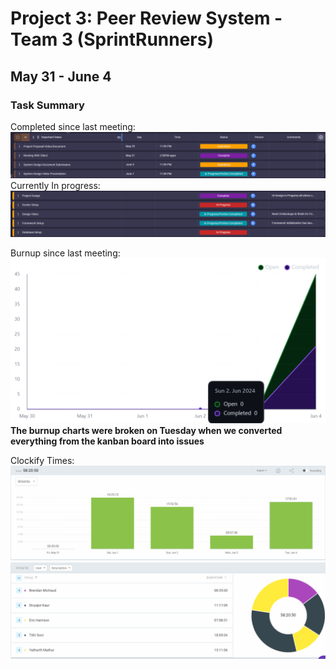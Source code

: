 # Project 3: Peer Review System - Team 3 (SprintRunners)
## May 31 - June 4

### Task Summary

Completed since last meeting:
![Plaky Tasks Completed](./Images/Plaky4.1%20Completed.png)
Currently In progress:
![Plaky Tasks In Progress](./Images/Plaky4.1%20inProgress.png)

Burnup since last meeting:
![Burnup Chart](./Images/burnup%204.1.png)
**The burnup charts were broken on Tuesday when we converted everything from the kanban board into issues**

Clockify Times:
![Clockify Bar Graph](./Images/Clockify4.1%20bar.png)
![Clockify Pie Chart](.//Images/Clockify4.1%20pie.png)